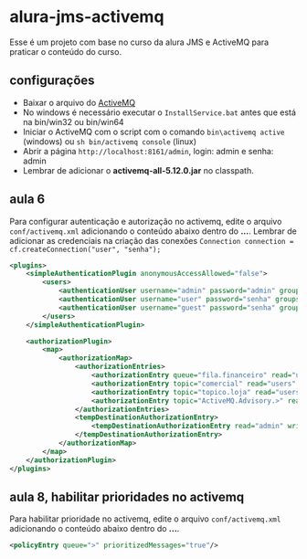 # alura-jms-activemq

Esse é um projeto com base no curso da alura JMS e ActiveMQ para praticar o conteúdo do curso.

## configurações

- Baixar o arquivo do [ActiveMQ](https://s3.amazonaws.com/caelum-online-public/jms/apache-activemq-5.12.0-bin.zip)
- No windows é necessário executar o `InstallService.bat` antes que está na bin/win32 ou bin/win64
- Iniciar o ActiveMQ com o script com o comando `bin\activemq active` (windows) ou `sh bin/activemq console` (linux)
- Abrir a página `http://localhost:8161/admin`, login: admin e senha: admin
- Lembrar de adicionar o **activemq-all-5.12.0.jar** no classpath.

## aula 6

Para configurar autenticação e autorização no activemq, edite o arquivo `conf/activemq.xml` adicionando o conteúdo
abaixo dentro do **<broker>...</broker>**. Lembrar de adicionar as credenciais na criação das conexões 
`Connection connection = cf.createConnection("user", "senha");`

```xml
<plugins>
    <simpleAuthenticationPlugin anonymousAccessAllowed="false">
        <users>
            <authenticationUser username="admin" password="admin" groups="users,admins"/>
            <authenticationUser username="user" password="senha" groups="users"/>
            <authenticationUser username="guest" password="senha" groups="guests"/>
        </users>
    </simpleAuthenticationPlugin>

    <authorizationPlugin>
        <map>
            <authorizationMap>
                <authorizationEntries>
                    <authorizationEntry queue="fila.financeiro" read="users" write="users" admin="users,admins" />
                    <authorizationEntry topic="comercial" read="users" write="users" admin="users,admins" />
                    <authorizationEntry topic="topico.loja" read="users" write="users" admin="users,admins" />
                    <authorizationEntry topic="ActiveMQ.Advisory.>" read="users,admins" write="users,admins" admin="users,admins"/>
                </authorizationEntries>
                <tempDestinationAuthorizationEntry>
                    <tempDestinationAuthorizationEntry read="admin" write="admin" admin="admin"/>
                </tempDestinationAuthorizationEntry>
            </authorizationMap>
        </map>
    </authorizationPlugin>
</plugins>
```

## aula 8, habilitar prioridades no activemq

Para habilitar prioridade no activemq, edite o arquivo `conf/activemq.xml` adicionando o conteúdo
abaixo dentro do  **<destinationPolicy><policyMap><policyEntries>...</policyEntries></policyMap></destinationPolicy>**.

```xml
<policyEntry queue=">" prioritizedMessages="true"/>
```
